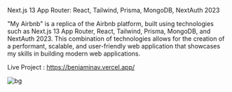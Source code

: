 Next.js 13 App Router: React, Tailwind, Prisma, MongoDB, NextAuth 2023

"My Airbnb" is a replica of the Airbnb platform, built using technologies such as Next.js 13 App Router, React, Tailwind, Prisma, MongoDB, and NextAuth 2023. This combination of technologies allows for the creation of a performant, scalable, and user-friendly web application that showcases my skills in building modern web applications.

Live Project : https://beniaminav.vercel.app/ 

![bg](https://user-images.githubusercontent.com/57075208/232036734-2f82d4ae-f4f5-4bc8-b859-f0161aca5380.png)
